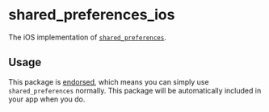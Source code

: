 # shared\_preferences\_ios

The iOS implementation of [`shared_preferences`][1].

## Usage

This package is [endorsed][2], which means you can simply use `shared_preferences`
normally. This package will be automatically included in your app when you do.

[1]: https://pub.dev/packages/shared_preferences

[2]: https://flutter.dev/docs/development/packages-and-plugins/developing-packages#endorsed-federated-plugin
